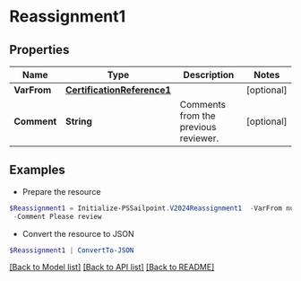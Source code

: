 # Reassignment1
## Properties

Name | Type | Description | Notes
------------ | ------------- | ------------- | -------------
**VarFrom** | [**CertificationReference1**](CertificationReference1.md) |  | [optional] 
**Comment** | **String** | Comments from the previous reviewer. | [optional] 

## Examples

- Prepare the resource
```powershell
$Reassignment1 = Initialize-PSSailpoint.V2024Reassignment1  -VarFrom null `
 -Comment Please review
```

- Convert the resource to JSON
```powershell
$Reassignment1 | ConvertTo-JSON
```

[[Back to Model list]](../README.md#documentation-for-models) [[Back to API list]](../README.md#documentation-for-api-endpoints) [[Back to README]](../README.md)

